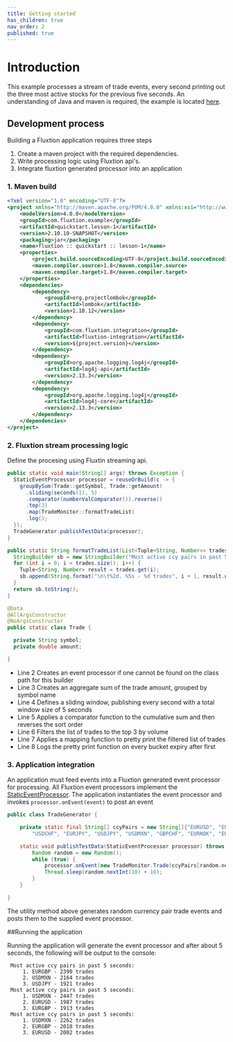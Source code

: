 ```yaml
---
title: Getting started
has_children: true
nav_order: 2
published: true
---
```

# Introduction
This example processes a stream of trade events, every second printing out the three most active stocks for the previous five seconds. An understanding of Java and maven is required, the example is located [here](https://github.com/v12technology/fluxtion/tree/2.10.11/examples/quickstart/lesson-1).
## Development process
Building a Fluxtion application requires three steps
1. Create a maven project with the required dependencies. 
1. Write processing logic using Fluxtion api's. 
1. Integrate fluxtion generated processor into an application

### 1. Maven build

```xml
<?xml version="1.0" encoding="UTF-8"?>
<project xmlns="http://maven.apache.org/POM/4.0.0" xmlns:xsi="http://www.w3.org/2001/XMLSchema-instance" xsi:schemaLocation="http://maven.apache.org/POM/4.0.0 http://maven.apache.org/xsd/maven-4.0.0.xsd">
    <modelVersion>4.0.0</modelVersion>
    <groupId>com.fluxtion.example</groupId>
    <artifactId>quickstart.lesson-1</artifactId>
    <version>2.10.10-SNAPSHOT</version>
    <packaging>jar</packaging>
    <name>fluxtion :: quickstart :: lesson-1</name>
    <properties>
        <project.build.sourceEncoding>UTF-8</project.build.sourceEncoding>
        <maven.compiler.source>1.8</maven.compiler.source>
        <maven.compiler.target>1.8</maven.compiler.target>
    </properties>
    <dependencies>
        <dependency>
            <groupId>org.projectlombok</groupId>
            <artifactId>lombok</artifactId>
            <version>1.18.12</version>
        </dependency>
        <dependency>
            <groupId>com.fluxtion.integration</groupId>
            <artifactId>fluxtion-integration</artifactId>
            <version>${project.version}</version>
        </dependency>
        <dependency>
            <groupId>org.apache.logging.log4j</groupId>
            <artifactId>log4j-api</artifactId>
            <version>2.13.3</version>
        </dependency>
        <dependency>
            <groupId>org.apache.logging.log4j</groupId>
            <artifactId>log4j-core</artifactId>
            <version>2.13.3</version>
        </dependency>
    </dependencies>
</project>
```

### 2. Fluxtion stream processing logic
Define the procesing using Fluxtin streaming api. 

```java
public static void main(String[] args) throws Exception {
  StaticEventProcessor processor = reuseOrBuild(c -> {
    groupBySum(Trade::getSymbol, Trade::getAmount)
      .sliding(seconds(1), 5)
      .comparator(numberValComparator()).reverse()
      .top(3)
      .map(TradeMonitor::formatTradeList)
      .log();
  });
  TradeGenerator.publishTestData(processor);
}

public static String formatTradeList(List<Tuple<String, Number>> trades) {
  StringBuilder sb = new StringBuilder("Most active ccy pairs in past 5 seconds:");
  for (int i = 0; i < trades.size(); i++) {
    Tuple<String, Number> result = trades.get(i);
    sb.append(String.format("\n\t%2d. %5s - %d trades", i + 1, result.getKey(), result.getValue().intValue()));
  }
  return sb.toString();
}

@Data
@AllArgsConstructor
@NoArgsConstructor
public static class Trade {

  private String symbol;
  private double amount;

}
```

- Line 2 Creates an event processor if one cannot be found on the class path for this builder
- Line 3 Creates an aggregate sum of the trade amount, grouped by symbol name
- Line 4 Defines a sliding window, publishing every second with a total window size of 5 seconds
- Line 5 Applies a comparator function to the cumulative sum and then reverses the sort order
- Line 6 Filters the list of trades to the top 3 by volume
- Line 7 Applies a mapping function to pretty print the filtered list of trades
- Line 8 Logs the pretty print function on every bucket expiry after first 

### 3. Application integration

An application must feed events into a Fluxtion generated event processor for processing. All Fluxtion event processors implement the [StaticEventProcessor](https://github.com/v12technology/fluxtion/blob/develop/api/src/main/java/com/fluxtion/api/StaticEventProcessor.java). The application instantiates the event processor and invokes `processor.onEvent(event)` to post an event

```java
public class TradeGenerator {

    private static final String[] ccyPairs = new String[]{"EURUSD", "EURCHF", "EURGBP", "GBPUSD",
        "USDCHF", "EURJPY", "USDJPY", "USDMXN", "GBPCHF", "EURNOK", "EURSEK"};

    static void publishTestData(StaticEventProcessor processor) throws InterruptedException {
        Random random = new Random();
        while (true) {
            processor.onEvent(new TradeMonitor.Trade(ccyPairs[random.nextInt(ccyPairs.length)], random.nextInt(100) + 10));
            Thread.sleep(random.nextInt(10) + 10);
        }
    }

}
```
The utility method above generates random currency pair trade events and posts them to the supplied event processor.

##Running the application

Running the application will generate the event processor and after about 5 seconds, the following will be output to the console:

```console
 Most active ccy pairs in past 5 seconds:
	 1. EURGBP - 2390 trades
	 2. USDMXN - 2164 trades
	 3. USDJPY - 1921 trades
 Most active ccy pairs in past 5 seconds:
	 1. USDMXN - 2447 trades
	 2. EURUSD - 1987 trades
	 3. EURGBP - 1913 trades
 Most active ccy pairs in past 5 seconds:
	 1. USDMXN - 2262 trades
	 2. EURGBP - 2018 trades
	 3. EURUSD - 2002 trades
``` 

